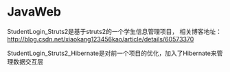 # JavaWeb
StudentLogin_Struts2是基于struts2的一个学生信息管理项目，
相关博客地址：http://blog.csdn.net/xiaokang123456kao/article/details/60573370

StudentLogin_Struts2_Hibernate是对前一个项目的优化，加入了Hibernate来管理数据交互层
